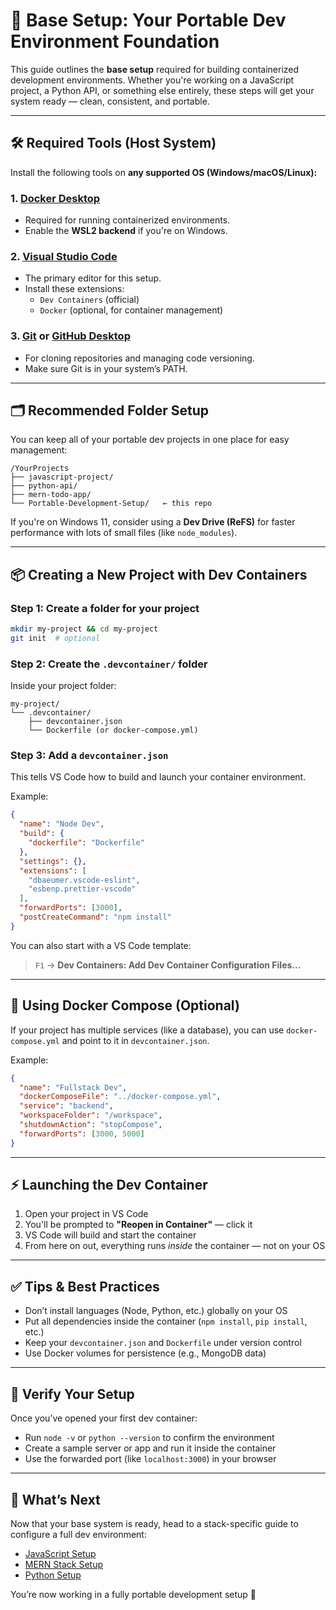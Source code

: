 # 🧱 Base Setup: Your Portable Dev Environment Foundation

This guide outlines the **base setup** required for building containerized development environments. Whether you're working on a JavaScript project, a Python API, or something else entirely, these steps will get your system ready — clean, consistent, and portable.

---

## 🛠 Required Tools (Host System)

Install the following tools on **any supported OS (Windows/macOS/Linux):**

### 1. [Docker Desktop](https://www.docker.com/products/docker-desktop)
- Required for running containerized environments.
- Enable the **WSL2 backend** if you're on Windows.

### 2. [Visual Studio Code](https://code.visualstudio.com/)
- The primary editor for this setup.
- Install these extensions:
  - `Dev Containers` (official)
  - `Docker` (optional, for container management)

### 3. [Git](https://git-scm.com/) or [GitHub Desktop](https://desktop.github.com/)
- For cloning repositories and managing code versioning.
- Make sure Git is in your system’s PATH.

---

## 🗂 Recommended Folder Setup

You can keep all of your portable dev projects in one place for easy management:

```
/YourProjects
├── javascript-project/
├── python-api/
├── mern-todo-app/
└── Portable-Development-Setup/   ← this repo
```

If you're on Windows 11, consider using a **Dev Drive (ReFS)** for faster performance with lots of small files (like `node_modules`).

---

## 📦 Creating a New Project with Dev Containers

### Step 1: Create a folder for your project

```bash
mkdir my-project && cd my-project
git init  # optional
```

### Step 2: Create the `.devcontainer/` folder

Inside your project folder:

```
my-project/
└── .devcontainer/
    ├── devcontainer.json
    └── Dockerfile (or docker-compose.yml)
```

### Step 3: Add a `devcontainer.json`

This tells VS Code how to build and launch your container environment.

Example:

```json
{
  "name": "Node Dev",
  "build": {
    "dockerfile": "Dockerfile"
  },
  "settings": {},
  "extensions": [
    "dbaeumer.vscode-eslint",
    "esbenp.prettier-vscode"
  ],
  "forwardPorts": [3000],
  "postCreateCommand": "npm install"
}
```

You can also start with a VS Code template:
> `F1` → **Dev Containers: Add Dev Container Configuration Files...**

---

## 🐳 Using Docker Compose (Optional)

If your project has multiple services (like a database), you can use `docker-compose.yml` and point to it in `devcontainer.json`.

Example:

```json
{
  "name": "Fullstack Dev",
  "dockerComposeFile": "../docker-compose.yml",
  "service": "backend",
  "workspaceFolder": "/workspace",
  "shutdownAction": "stopCompose",
  "forwardPorts": [3000, 5000]
}
```

---

## ⚡ Launching the Dev Container

1. Open your project in VS Code
2. You'll be prompted to **"Reopen in Container"** — click it
3. VS Code will build and start the container
4. From here on out, everything runs *inside* the container — not on your OS

---

## ✅ Tips & Best Practices

- Don’t install languages (Node, Python, etc.) globally on your OS
- Put all dependencies inside the container (`npm install`, `pip install`, etc.)
- Keep your `devcontainer.json` and `Dockerfile` under version control
- Use Docker volumes for persistence (e.g., MongoDB data)

---

## 🧪 Verify Your Setup

Once you’ve opened your first dev container:

- Run `node -v` or `python --version` to confirm the environment
- Create a sample server or app and run it inside the container
- Use the forwarded port (like `localhost:3000`) in your browser

---

## 🧭 What’s Next

Now that your base system is ready, head to a stack-specific guide to configure a full dev environment:

- [JavaScript Setup](./stacks/javascript.md)
- [MERN Stack Setup](./stacks/mern-stack.md)
- [Python Setup](./stacks/python.md)

You’re now working in a fully portable development setup 🚀
